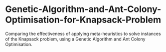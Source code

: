 # Genetic-Algorithm-and-Ant-Colony-Optimisation-for-Knapsack-Problem
Comparing the effectiveness of applying meta-heuristics to solve instances of the Knapsack problem, using a Genetic Algorithm and Ant Colony Optimisation.
